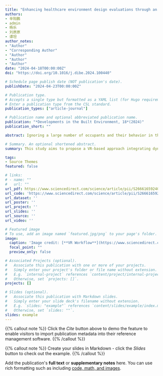 ```yaml
---
title: "Enhancing healthcare environment design evaluations through an interactive virtual reality-based approach: A design science research"
authors:
- 辛阳鹏
- admin
- 杨乐
- 刘原原
- 谭坦
author_notes:
- "Author"
- "Corresponding Author"
- "Author"
- "Author"
- "Author"
date: "2024-04-18T00:00:00Z"
doi: "https://doi.org/10.1016/j.dibe.2024.100440"

# Schedule page publish date (NOT publication's date).
publishDate: "2024-04-23T00:00:00Z"

# Publication type.
# Accepts a single type but formatted as a YAML list (for Hugo requirements).
# Enter a publication type from the CSL standard.
publication_types: ["article-journal"]

# Publication name and optional abbreviated publication name.
publication: "*Developments in the Built Environment, 18*(2024)"
publication_short: ""

abstract: Ignoring a large number of occupants and their behavior in the Healthcare Environment Design Evaluations (HEDE) may lead to biased evaluation results and inefficiencies in the collaborative design process. This study aims to propose a VR-based approach integrating dynamic virtual crowds and human-environment interactions to improve participants’ spatial perception thereby increasing the effectiveness and efficiency of HEDE. This study followed Design Science Research (DSR) to develop an interactive VR-based workflow which was tested in a controlled experiment on the renovation of a real trauma intensive care unit and evaluated by 14 stakeholders including staff and architects. Results of the evaluation showed that dynamic virtual crowds and human-environment interactions helped participants improve spatial perception and were considered crucial for HEDE. The interactive VR-based approach met the criteria of “satisfaction” in terms of accuracy and efficiency. This study underscores the synergy between advanced technology and human-centered design, contributing to social sustainability.

# Summary. An optional shortened abstract.
summary: This study aims to propose a VR-based approach integrating dynamic virtual crowds and human-environment interactions to improve participants’ spatial perception thereby increasing the effectiveness and efficiency of HEDE.

tags:
- Source Themes
featured: false

# links:
# - name: ""
#   url: ""
url_pdf: https://www.sciencedirect.com/science/article/pii/S2666165924001212?via%3Dihub
url_code: 'https://www.sciencedirect.com/science/article/pii/S2666165924001212?via%3Dihub'
url_dataset: ''
url_poster: ''
url_project: ''
url_slides: ''
url_source: ''
url_video: ''

# Featured image
# To use, add an image named `featured.jpg/png` to your page's folder. 
image:
  caption: 'Image credit: [**VR Workflow**](https://www.sciencedirect.com/science/article/pii/S2666165924001212?via%3Dihub)'
  focal_point: ""
  preview_only: false

# Associated Projects (optional).
#   Associate this publication with one or more of your projects.
#   Simply enter your project's folder or file name without extension.
#   E.g. `internal-project` references `content/project/internal-project/index.md`.
#   Otherwise, set `projects: []`.
projects: []

# Slides (optional).
#   Associate this publication with Markdown slides.
#   Simply enter your slide deck's filename without extension.
#   E.g. `slides: "example"` references `content/slides/example/index.md`.
#   Otherwise, set `slides: ""`.
slides: example
---
```


{{% callout note %}}
Click the *Cite* button above to demo the feature to enable visitors to import publication metadata into their reference management software.
{{% /callout %}}

{{% callout note %}}
Create your slides in Markdown - click the *Slides* button to check out the example.
{{% /callout %}}

Add the publication's **full text** or **supplementary notes** here. You can use rich formatting such as including [code, math, and images](https://docs.hugoblox.com/content/writing-markdown-latex/).
